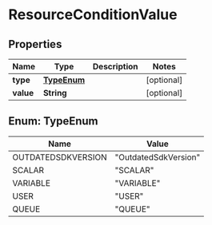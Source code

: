 
# ResourceConditionValue

## Properties
Name | Type | Description | Notes
------------ | ------------- | ------------- | -------------
**type** | [**TypeEnum**](#TypeEnum) |  |  [optional]
**value** | **String** |  |  [optional]


<a name="TypeEnum"></a>
## Enum: TypeEnum
Name | Value
---- | -----
OUTDATEDSDKVERSION | &quot;OutdatedSdkVersion&quot;
SCALAR | &quot;SCALAR&quot;
VARIABLE | &quot;VARIABLE&quot;
USER | &quot;USER&quot;
QUEUE | &quot;QUEUE&quot;



